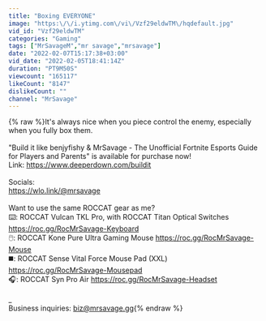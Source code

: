 ```yaml
---
title: "Boxing EVERYONE"
image: "https:\/\/i.ytimg.com\/vi\/Vzf29eldwTM\/hqdefault.jpg"
vid_id: "Vzf29eldwTM"
categories: "Gaming"
tags: ["MrSavageM","mr savage","mrsavage"]
date: "2022-02-07T15:17:38+03:00"
vid_date: "2022-02-05T18:41:14Z"
duration: "PT9M50S"
viewcount: "165117"
likeCount: "8147"
dislikeCount: ""
channel: "MrSavage"
---
```

{% raw %}It's always nice when you piece control the enemy, especially when you fully box them.<br /><br />&quot;Build it like benjyfishy &amp; MrSavage - The Unofficial Fortnite Esports Guide for Players and Parents&quot; is available for purchase now!<br />Link: <a rel="nofollow" target="blank" href="https://www.deeperdown.com/buildit">https://www.deeperdown.com/buildit</a><br /><br />Socials:<br /><a rel="nofollow" target="blank" href="https://wlo.link/@mrsavage">https://wlo.link/@mrsavage</a><br /><br />Want to use the same ROCCAT gear as me?<br />⌨️: ROCCAT Vulcan TKL Pro, with ROCCAT Titan Optical Switches <a rel="nofollow" target="blank" href="https://roc.gg/RocMrSavage-Keyboard">https://roc.gg/RocMrSavage-Keyboard</a><br />🖱️: ROCCAT Kone Pure Ultra Gaming Mouse <a rel="nofollow" target="blank" href="https://roc.gg/RocMrSavage-Mouse">https://roc.gg/RocMrSavage-Mouse</a><br />◼️: ROCCAT Sense Vital Force Mouse Pad (XXL) <a rel="nofollow" target="blank" href="https://roc.gg/RocMrSavage-Mousepad">https://roc.gg/RocMrSavage-Mousepad</a><br />🎧: ROCCAT Syn Pro Air <a rel="nofollow" target="blank" href="https://roc.gg/RocMrSavage-Headset">https://roc.gg/RocMrSavage-Headset</a><br /><br />_<br />Business inquiries: biz@mrsavage.gg{% endraw %}
